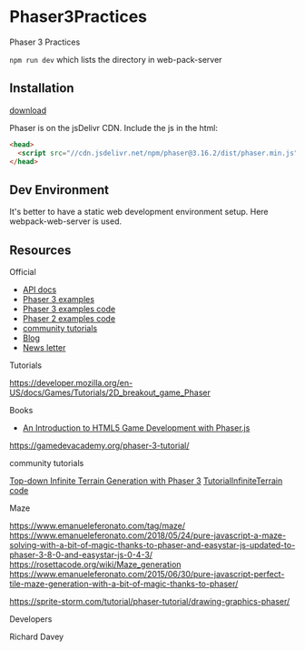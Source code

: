 # Phaser3Practices

Phaser 3 Practices

`npm run dev` which lists the directory in web-pack-server

## Installation

[download](https://phaser.io/download/stable)

Phaser is on the jsDelivr CDN. Include the js in the html:

```html
<head>
  <script src="//cdn.jsdelivr.net/npm/phaser@3.16.2/dist/phaser.min.js"></script>
</head>
```

## Dev Environment

It's better to have a static web development environment setup. Here webpack-web-server is used.

## Resources

Official

- [API docs](https://photonstorm.github.io/phaser3-docs/)
- [Phaser 3 examples](http://labs.phaser.io/)
- [Phaser 3 examples code](https://github.com/photonstorm/phaser3-examples)
- [Phaser 2 examples code](https://github.com/photonstorm/phaser-examples)
- [community tutorials](http://phaser.io/learn/community-tutorials)
- [Blog](https://phaser.io/phaser3/devlog)
- [News letter](https://phaser.io/community/newsletter)

Tutorials

<https://developer.mozilla.org/en-US/docs/Games/Tutorials/2D_breakout_game_Phaser>

Books

- [An Introduction to HTML5 Game Development with Phaser.js](https://github.com/meanderingleaf/PhaserBookExamples)

https://gamedevacademy.org/phaser-3-tutorial/

community tutorials

[Top-down Infinite Terrain Generation with Phaser 3](https://yorkcs.com/2019/02/25/top-down-infinite-terrain-generation-with-phaser-3/) [TutorialInfiniteTerrain code](https://github.com/jaredyork/TutorialInfiniteTerrain)

Maze

https://www.emanueleferonato.com/tag/maze/
https://www.emanueleferonato.com/2018/05/24/pure-javascript-a-maze-solving-with-a-bit-of-magic-thanks-to-phaser-and-easystar-js-updated-to-phaser-3-8-0-and-easystar-js-0-4-3/
https://rosettacode.org/wiki/Maze_generation
https://www.emanueleferonato.com/2015/06/30/pure-javascript-perfect-tile-maze-generation-with-a-bit-of-magic-thanks-to-phaser/

https://sprite-storm.com/tutorial/phaser-tutorial/drawing-graphics-phaser/

Developers

Richard Davey
